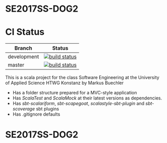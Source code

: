 SE2017SS-DOG2
=========================
# CI Status 

| Branch      |  Status  |
| ----------  | -------- |
| development | [![build status](https://travis-ci.org/MarkusBuechler/SE2017SS-DOG.svg?branch=development)](https://github.com/MarkusBuechler/SE2017SS-DOG/tree/development) |
| master      | [![build status](https://travis-ci.org/MarkusBuechler/SE2017SS-DOG.svg?branch=master)](https://github.com/MarkusBuechler/SE2017SS-DOG/tree/master)




This is a scala project for the
class Software Engineering at the University of Applied Science HTWG Konstanz by Markus Buechler

* Has a folder structure prepared for a MVC-style application
* Has *ScalaTest* and *ScalaMock* at their latest versions as dependencies.
* Has *sbt-scalariform*, *sbt-scapegoat*, *scalastyle-sbt-plugin* and *sbt-scoverage* sbt plugins
* Has .gitignore defaults

# SE2017SS-DOG2
